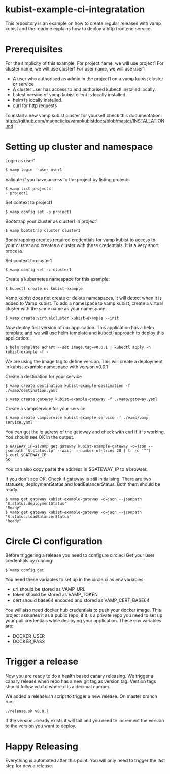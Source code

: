 # kubist-example-ci-integratation

This repository is an example on how to create regular releases with vamp kubist and the readme explains how to deploy a http frontend service.

# Prerequisites

For the simplicity of this example;
For project name, we will use project1
For cluster name, we will use cluster1
For user name, we will use user1

* A user who authorised as admin in the project1 on a vamp kubist cluster or service
* A cluster user has access to and authorised kubectl installed locally.
* Latest version of vamp kubist client is locally installed.
* helm is locally installed.
* curl for http requests

To install a new vamp kubist cluster for yourself check this documentation:
https://github.com/magneticio/vampkubistdocs/blob/master/INSTALLATION.md

# Setting up cluster and namespace
Login as user1
```shell
$ vamp login --user user1
```

Validate if you have access to the project by listing projects
```shell
$ vamp list projects
- project1
```

Set context to project1
```shell
$ vamp config set -p project1
```

Bootstrap your cluster as cluster1 in project1
```shell
$ vamp bootstrap cluster cluster1
```
Bootstrapping creates required credentials for vamp kubist to access to your cluster and creates a cluster with these credentials. It is a very short process.

Set context to cluster1
```shell
$ vamp config set -c cluster1
```

Create a kubernetes namespace for this example:
```shell
$ kubectl create ns kubist-example
```
Vamp kubist does not create or delete namespaces, it will detect when it is added to Vamp kubist.
To add a namespace to vamp kubist, create a virtual cluster with the same name as your namespace.
```shell
$ vamp create virtualcluster kubist-example --init
```

Now deploy first version of our application. This application has a helm template and we will use helm template and kubectl approach to deploy this application:

```shell
$ helm template achart --set image.tag=v0.0.1 | kubectl apply -n kubist-example -f -
```

We are using the image tag to define version.
This will create a deployment in kubist-example namespace with version v0.0.1

Create a destination for your service
```shell
$ vamp create destination kubist-example-destination -f ./vamp/destination.yaml
```

```shell
$ vamp create gateway kubist-example-gateway -f ./vamp/gateway.yaml
```

Create a vampservice for your service
```shell
$ vamp create vampservice kubist-example-service -f ./vamp/vamp-service.yaml
```

You can get the ip adress of the gateway and check with curl if it is working.
You should see OK in the output.
```shell
$ GATEWAY_IP=$(vamp get gateway kubist-example-gateway -o=json --jsonpath '$.status.ip' --wait  --number-of-tries 20 | tr -d '"')
$ curl $GATEWAY_IP
OK
```
You can also copy paste the address in $GATEWAY_IP to a browser.

If you don't see OK. Check if gateway is still initialising.
There are two statuses, deploymentStatus and loadBalancerStatus. Both them should be ready.
```shell
$ vamp get gateway kubist-example-gateway -o=json --jsonpath '$.status.deploymentStatus'
"Ready"
$ vamp get gateway kubist-example-gateway -o=json --jsonpath '$.status.loadBalancerStatus'
"Ready"
```

# Circle Ci configuration
Before triggering a release you need to configure circleci
Get your user credentials by running:
```shell
$ vamp config get
```
You need these variables to set up in the circle ci as env variables:
* url should be stored as VAMP_URL
* token should be stored as VAMP_TOKEN
* cert should base64 encoded and stored as VAMP_CERT_BASE64

You will also need docker hub credentials to push your docker image.
This project assumes it as a public repo, if it is a private repo you need to set up your pull credentials while deploying your application.
These env variables are:
* DOCKER_USER
* DOCKER_PASS


# Trigger a release
Now you are ready to do a health based canary releasing.
We trigger a canary release when repo has a new git tag as version tag.
Version tags should follow vd.d.d where d is a decimal number.

We added a release.sh script to trigger a new release.
On master branch run:
```shell
./release.sh v0.0.7
```
If the version already exists it will fail and you need to increment the version to the version you want to deploy.

# Happy Releasing
Everything is automated after this point.
You will only need to trigger the last step for new a release.
